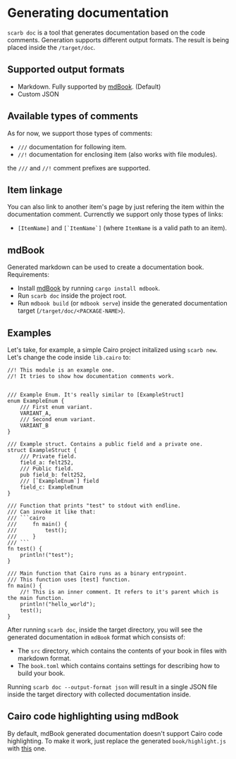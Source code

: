 # Generating documentation

`scarb doc` is a tool that generates documentation based on the code comments. Generation supports different output formats. The result is being placed inside the `/target/doc`.

## Supported output formats

- Markdown. Fully supported by [mdBook](https://rust-lang.github.io/mdBook/). (Default)
- Custom JSON

## Available types of comments

As for now, we support those types of comments:

- `///` documentation for following item.
- `//!` documentation for enclosing item (also works with file modules).


the `///` and `//!` comment prefixes are supported.

## Item linkage

You can also link to another item's page by just refering the item within the documentation comment.
Currenctly we support only those types of links:

- `[ItemName]` and ```[`ItemName`]``` (where `ItemName` is a valid path to an item).

## mdBook

Generated markdown can be used to create a documentation book.
Requirements:

- Install [mdBook](https://rust-lang.github.io/mdBook/guide/installation.html) by running `cargo install mdbook`.
- Run `scarb doc` inside the project root.
- Run `mdbook build` (or `mdbook serve`) inside the generated documentation target (`/target/doc/<PACKAGE-NAME>`).

## Examples

Let's take, for example, a simple Cairo project initalized using `scarb new`. Let's change the code inside `lib.cairo` to:

````cairo
//! This module is an example one.
//! It tries to show how documentation comments work.


/// Example Enum. It's really similar to [ExampleStruct]
enum ExampleEnum {
    /// First enum variant.
    VARIANT_A,
    /// Second enum variant.
    VARIANT_B
}

/// Example struct. Contains a public field and a private one. 
struct ExampleStruct {
    /// Private field.
    field_a: felt252,
    /// Public field.
    pub field_b: felt252,
    /// [`ExampleEnum`] field
    field_c: ExampleEnum
}

/// Function that prints "test" to stdout with endline.
/// Can invoke it like that:
/// ```cairo
///     fn main() {
///         test();
///     }
/// ```
fn test() {
    println!("test");
}

/// Main function that Cairo runs as a binary entrypoint.
/// This function uses [test] function.
fn main() {
    //! This is an inner comment. It refers to it's parent which is the main function.
    println!("hello_world");
    test();
}
````

After running `scarb doc`, inside the target directory, you will see the generated documentation in `mdBook` format which consists of:

- The `src` directory, which contains the contents of your book in files with markdown format.
- The `book.toml` which contains contains settings for describing how to build your book.

Running `scarb doc --output-format json` will result in a single JSON file inside the target directory with collected documentation inside.

## Cairo code highlighting using mdBook

By default, mdBook generated documentation doesn't support Cairo code highlighting. To make it work, just replace the generated `book/highlight.js` with [this](https://github.com/software-mansion/scarb/tree/main/extensions/scarb-doc/theme) one.
